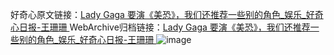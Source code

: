 好奇心原文链接：[Lady Gaga 要演《美恐》，我们还推荐一些别的角色_娱乐_好奇心日报-王珊珊 ](https://www.qdaily.com/articles/12074.html)
WebArchive归档链接：[Lady Gaga 要演《美恐》，我们还推荐一些别的角色_娱乐_好奇心日报-王珊珊 ](http://web.archive.org/web/20190623171847/https://www.qdaily.com/articles/12074.html)
![image](http://ww3.sinaimg.cn/large/007d5XDply1g3wjdwaftkj30u08227wh)
